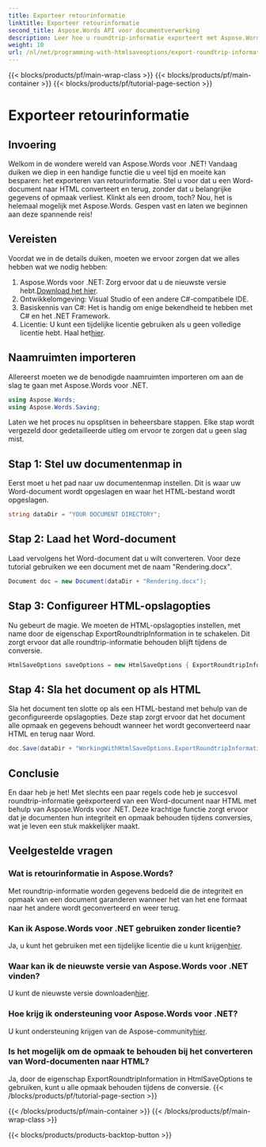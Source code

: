 ```yaml
---
title: Exporteer retourinformatie
linktitle: Exporteer retourinformatie
second_title: Aspose.Words API voor documentverwerking
description: Leer hoe u roundtrip-informatie exporteert met Aspose.Words voor .NET. Behoud de integriteit en opmaak van uw document tijdens conversies.
weight: 10
url: /nl/net/programming-with-htmlsaveoptions/export-roundtrip-information/
---
```


{{< blocks/products/pf/main-wrap-class >}}
{{< blocks/products/pf/main-container >}}
{{< blocks/products/pf/tutorial-page-section >}}

# Exporteer retourinformatie

## Invoering

Welkom in de wondere wereld van Aspose.Words voor .NET! Vandaag duiken we diep in een handige functie die u veel tijd en moeite kan besparen: het exporteren van retourinformatie. Stel u voor dat u een Word-document naar HTML converteert en terug, zonder dat u belangrijke gegevens of opmaak verliest. Klinkt als een droom, toch? Nou, het is helemaal mogelijk met Aspose.Words. Gespen vast en laten we beginnen aan deze spannende reis!

## Vereisten

Voordat we in de details duiken, moeten we ervoor zorgen dat we alles hebben wat we nodig hebben:

1.  Aspose.Words voor .NET: Zorg ervoor dat u de nieuwste versie hebt.[Download het hier](https://releases.aspose.com/words/net/).
2. Ontwikkelomgeving: Visual Studio of een andere C#-compatibele IDE.
3. Basiskennis van C#: Het is handig om enige bekendheid te hebben met C# en het .NET Framework.
4. Licentie: U kunt een tijdelijke licentie gebruiken als u geen volledige licentie hebt. Haal het[hier](https://purchase.aspose.com/temporary-license/).

## Naamruimten importeren

Allereerst moeten we de benodigde naamruimten importeren om aan de slag te gaan met Aspose.Words voor .NET.

```csharp
using Aspose.Words;
using Aspose.Words.Saving;
```

Laten we het proces nu opsplitsen in beheersbare stappen. Elke stap wordt vergezeld door gedetailleerde uitleg om ervoor te zorgen dat u geen slag mist.

## Stap 1: Stel uw documentenmap in

Eerst moet u het pad naar uw documentenmap instellen. Dit is waar uw Word-document wordt opgeslagen en waar het HTML-bestand wordt opgeslagen.

```csharp
string dataDir = "YOUR DOCUMENT DIRECTORY";
```

## Stap 2: Laad het Word-document

Laad vervolgens het Word-document dat u wilt converteren. Voor deze tutorial gebruiken we een document met de naam "Rendering.docx".

```csharp
Document doc = new Document(dataDir + "Rendering.docx");
```

## Stap 3: Configureer HTML-opslagopties

Nu gebeurt de magie. We moeten de HTML-opslagopties instellen, met name door de eigenschap ExportRoundtripInformation in te schakelen. Dit zorgt ervoor dat alle roundtrip-informatie behouden blijft tijdens de conversie.

```csharp
HtmlSaveOptions saveOptions = new HtmlSaveOptions { ExportRoundtripInformation = true };
```

## Stap 4: Sla het document op als HTML

Sla het document ten slotte op als een HTML-bestand met behulp van de geconfigureerde opslagopties. Deze stap zorgt ervoor dat het document alle opmaak en gegevens behoudt wanneer het wordt geconverteerd naar HTML en terug naar Word.

```csharp
doc.Save(dataDir + "WorkingWithHtmlSaveOptions.ExportRoundtripInformation.html", saveOptions);
```

## Conclusie

En daar heb je het! Met slechts een paar regels code heb je succesvol roundtrip-informatie geëxporteerd van een Word-document naar HTML met behulp van Aspose.Words voor .NET. Deze krachtige functie zorgt ervoor dat je documenten hun integriteit en opmaak behouden tijdens conversies, wat je leven een stuk makkelijker maakt.

## Veelgestelde vragen

### Wat is retourinformatie in Aspose.Words?
Met roundtrip-informatie worden gegevens bedoeld die de integriteit en opmaak van een document garanderen wanneer het van het ene formaat naar het andere wordt geconverteerd en weer terug.

### Kan ik Aspose.Words voor .NET gebruiken zonder licentie?
Ja, u kunt het gebruiken met een tijdelijke licentie die u kunt krijgen[hier](https://purchase.aspose.com/temporary-license/).

### Waar kan ik de nieuwste versie van Aspose.Words voor .NET vinden?
 U kunt de nieuwste versie downloaden[hier](https://releases.aspose.com/words/net/).

### Hoe krijg ik ondersteuning voor Aspose.Words voor .NET?
 U kunt ondersteuning krijgen van de Aspose-community[hier](https://forum.aspose.com/c/words/8).

### Is het mogelijk om de opmaak te behouden bij het converteren van Word-documenten naar HTML?
Ja, door de eigenschap ExportRoundtripInformation in HtmlSaveOptions te gebruiken, kunt u alle opmaak behouden tijdens de conversie.
{{< /blocks/products/pf/tutorial-page-section >}}

{{< /blocks/products/pf/main-container >}}
{{< /blocks/products/pf/main-wrap-class >}}

{{< blocks/products/products-backtop-button >}}
